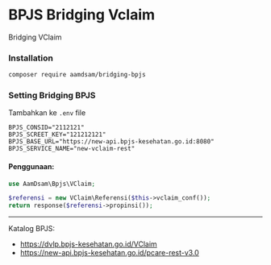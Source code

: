 # BPJS Bridging Vclaim

Bridging VClaim

### Installation

```sh
composer require aamdsam/bridging-bpjs
```

### Setting Bridging BPJS

Tambahkan ke `.env` file

```env
BPJS_CONSID="2112121"
BPJS_SCREET_KEY="121212121"
BPJS_BASE_URL="https://new-api.bpjs-kesehatan.go.id:8080"
BPJS_SERVICE_NAME="new-vclaim-rest"
```  

#### Penggunaan:   
```php
use AamDsam\Bpjs\VClaim;

$referensi = new VClaim\Referensi($this->vclaim_conf());
return response($referensi->propinsi());
```  

---

Katalog BPJS:   
- https://dvlp.bpjs-kesehatan.go.id/VClaim
- https://new-api.bpjs-kesehatan.go.id/pcare-rest-v3.0
